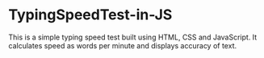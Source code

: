 # TypingSpeedTest-in-JS
This is a simple typing speed test built using HTML, CSS and JavaScript. It calculates speed as words per minute and displays accuracy of text. 

